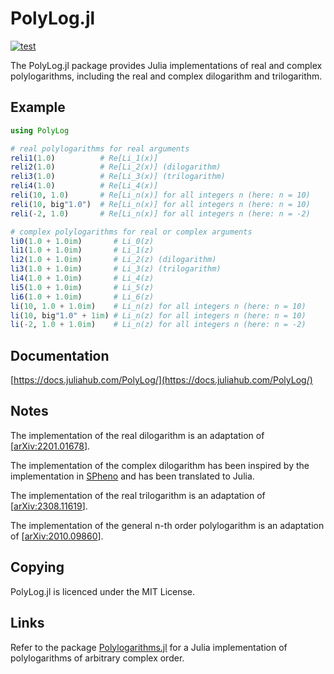 PolyLog.jl
==========

[![test](https://github.com/Expander/PolyLog.jl/actions/workflows/build.yml/badge.svg)](https://github.com/Expander/PolyLog.jl/actions/workflows/build.yml)

The PolyLog.jl package provides Julia implementations of real and
complex polylogarithms, including the real and complex dilogarithm and
trilogarithm.


Example
-------

```.jl
using PolyLog

# real polylogarithms for real arguments
reli1(1.0)          # Re[Li_1(x)]
reli2(1.0)          # Re[Li_2(x)] (dilogarithm)
reli3(1.0)          # Re[Li_3(x)] (trilogarithm)
reli4(1.0)          # Re[Li_4(x)]
reli(10, 1.0)       # Re[Li_n(x)] for all integers n (here: n = 10)
reli(10, big"1.0")  # Re[Li_n(x)] for all integers n (here: n = 10)
reli(-2, 1.0)       # Re[Li_n(x)] for all integers n (here: n = -2)

# complex polylogarithms for real or complex arguments
li0(1.0 + 1.0im)       # Li_0(z)
li1(1.0 + 1.0im)       # Li_1(z)
li2(1.0 + 1.0im)       # Li_2(z) (dilogarithm)
li3(1.0 + 1.0im)       # Li_3(z) (trilogarithm)
li4(1.0 + 1.0im)       # Li_4(z)
li5(1.0 + 1.0im)       # Li_5(z)
li6(1.0 + 1.0im)       # Li_6(z)
li(10, 1.0 + 1.0im)    # Li_n(z) for all integers n (here: n = 10)
li(10, big"1.0" + 1im) # Li_n(z) for all integers n (here: n = 10)
li(-2, 1.0 + 1.0im)    # Li_n(z) for all integers n (here: n = -2)
```


Documentation
-------------

[https://docs.juliahub.com/PolyLog/](https://docs.juliahub.com/PolyLog/)


Notes
-----

The implementation of the real dilogarithm is an adaptation of
[[arXiv:2201.01678](https://arxiv.org/abs/2201.01678)].

The implementation of the complex dilogarithm has been inspired by the
implementation in [SPheno](https://spheno.hepforge.org) and has been
translated to Julia.

The implementation of the real trilogarithm is an adaptation of
[[arXiv:2308.11619](https://arxiv.org/abs/2308.11619)].

The implementation of the general n-th order polylogarithm is an
adaptation of [[arXiv:2010.09860](https://arxiv.org/abs/2010.09860)].


Copying
-------

PolyLog.jl is licenced under the MIT License.


Links
-----

Refer to the package
[Polylogarithms.jl](https://github.com/mroughan/Polylogarithms.jl) for
a Julia implementation of polylogarithms of arbitrary complex order.
